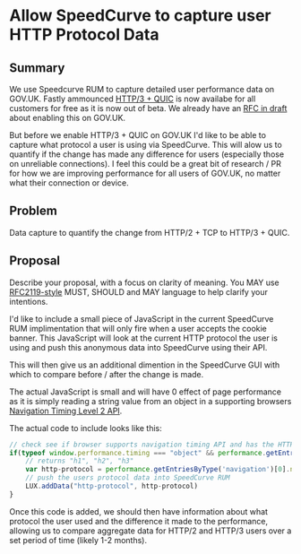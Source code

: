 # Allow SpeedCurve to capture user HTTP Protocol Data

## Summary

We use Speedcurve RUM to capture detailed user performance data on GOV.UK. Fastly ammounced [HTTP/3 + QUIC](https://twitter.com/fastly/status/1520139864032874497) is now availabe for all customers for free as it is now out of beta. We already have an [RFC in draft](https://github.com/alphagov/govuk-rfcs/pull/139) about enabling this on GOV.UK.

But before we enable HTTP/3 + QUIC on GOV.UK I'd like to be able to capture what protocol a user is using via SpeedCurve. This will alow us to quantify if the change has made any difference for users (especially those on unreliable connections). I feel this could be a great bit of research / PR for how we are improving performance for all users of GOV.UK, no matter what their connection or device.

## Problem

Data capture to quantify the change from HTTP/2 + TCP to HTTP/3 + QUIC.

## Proposal

Describe your proposal, with a focus on clarity of meaning. You MAY use [RFC2119-style](https://www.ietf.org/rfc/rfc2119.txt) MUST, SHOULD and MAY language to help clarify your intentions.

I'd like to include a small piece of JavaScript in the current SpeedCurve RUM implimentation that will only fire when a user accepts the cookie banner. This JavaScript will look at the current HTTP protocol the user is using and push this anonymous data into SpeedCurve using their API. 

This will then give us an additional dimention in the SpeedCurve GUI with which to compare before / after the change is made.

The actual JavaScript is small and will have 0 effect of page performance as it is simply reading a string value from an object in a supporting browsers [Navigation Timing Level 2 API](https://www.w3.org/TR/navigation-timing-2/).

The actual code to include looks like this:

```js
// check see if browser supports navigation timing API and has the HTTP protocol information.
if(typeof window.performance.timing === "object" && performance.getEntriesByType('navigation')[0].nextHopProtocol === "String"){
	// returns "h1", "h2", "h3"
	var http-protocol = performance.getEntriesByType('navigation')[0].nextHopProtocol;
	// push the users protocol data into SpeedCurve RUM
	LUX.addData("http-protocol", http-protocol)
}
```

Once this code is added, we should then have information about what protocol the user used and the difference it made to the performance, allowing us to compare aggregate data for HTTP/2 and HTTP/3 users over a set period of time (likely 1-2 months).
